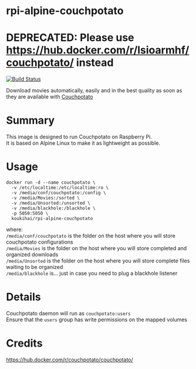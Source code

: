 # rpi-alpine-couchpotato

# DEPRECATED: Please use https://hub.docker.com/r/lsioarmhf/couchpotato/ instead


[![Build Status](https://travis-ci.org/koukihai/rpi-alpine-couchpotato.svg?branch=master)](https://travis-ci.org/koukihai/rpi-alpine-couchpotato)

Download movies automatically, easily and in the best quality as soon as they are available with [Couchpotato](https://couchpota.to/)

# Summary
This image is designed to run Couchpotato on Raspberry Pi.  
It is based on Alpine Linux to make it as lightweight as possible.  

# Usage
```
docker run -d --name couchpotato \
  -v /etc/localtime:/etc/localtime:ro \
  -v /media/conf/couchpotato:/config \
  -v /media/Movies:/sorted \
  -v /media/Unsorted:/unsorted \
  -v /media/blackhole:/blackhole \
  -p 5050:5050 \
  koukihai/rpi-alpine-couchpotato
```
where:  
`/media/conf/couchpotato` is the folder on the host where you will store couchpotato configurations  
`/media/Movies` is the folder on the host where you will store completed and organized downloads  
`/media/Unsorted` is the folder on the host where you will store complete files waiting to be organized  
`/media/blackhole` is... just in case you need to plug a blackhole listener  

# Details
Couchpotato daemon will run as `couchpotato:users`  
Ensure that the `users` group has write permissions on the mapped volumes

# Credits
https://hub.docker.com/r/couchpotato/couchpotato/


